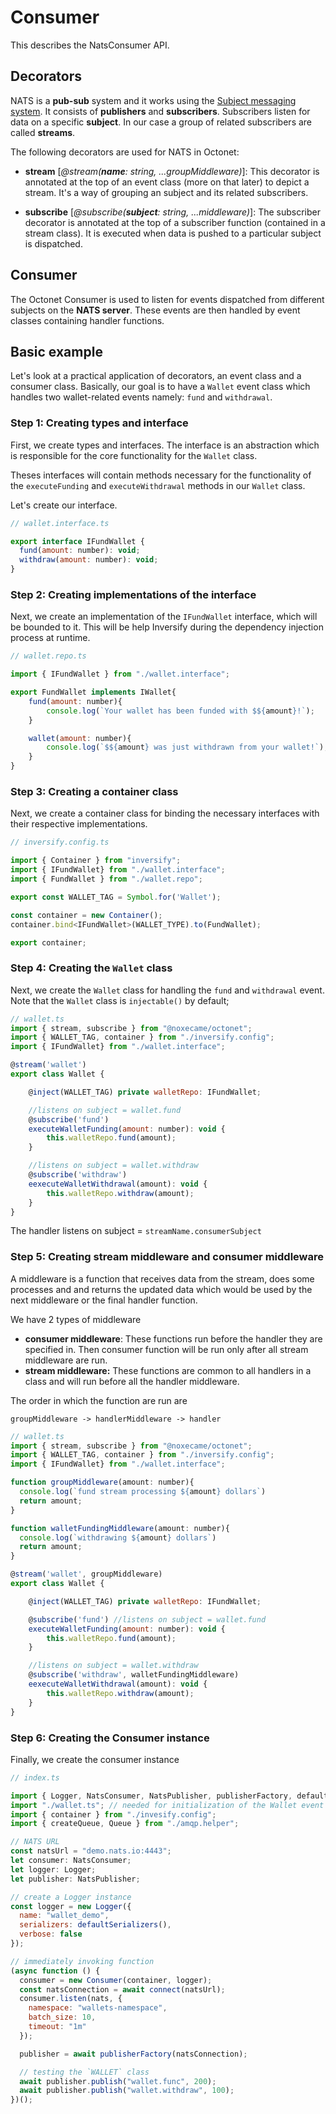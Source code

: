 # Consumer

This describes the NatsConsumer API.

## Decorators

NATS is a **pub-sub** system and it works using the [Subject messaging system](https://docs.nats.io/nats-concepts/subjects). It consists of **publishers** and **subscribers**. Subscribers listen for data on a specific **subject**. In our case a group of related subscribers are called **streams**.

The following decorators are used for NATS in Octonet:

- **stream** [*@stream(**name**: string, ...groupMiddleware)*]: This decorator is annotated at the top of an event class (more on that later) to depict a stream. It's a way of grouping an subject and its related subscribers.

- **subscribe** [_@subscribe(**subject**: string, ...middleware)_]: The subscriber decorator is annotated at the top of a subscriber function (contained in a stream class). It is executed when data is pushed to a particular subject is dispatched.

## Consumer

The Octonet Consumer is used to listen for events dispatched from different subjects on the **NATS server**. These events are then handled by event classes containing handler functions.

## Basic example

Let's look at a practical application of decorators, an event class and a consumer class. Basically, our goal is to have a `Wallet` event class which handles two wallet-related events namely: `fund` and `withdrawal`.

### Step 1: Creating types and interface

First, we create types and interfaces. The interface is an abstraction which is responsible for the core functionality for the `Wallet` class.

Theses interfaces will contain methods necessary for the functionality of the `executeFunding` and `executeWithdrawal` methods in our `Wallet` class.

Let's create our interface.

```js
// wallet.interface.ts

export interface IFundWallet {
  fund(amount: number): void;
  withdraw(amount: number): void;
}
```

### Step 2: Creating implementations of the interface

Next, we create an implementation of the `IFundWallet` interface, which will be bounded to it. This will be help Inversify during the dependency injection process at runtime.

```js
// wallet.repo.ts

import { IFundWallet } from "./wallet.interface";

export FundWallet implements IWallet{
    fund(amount: number){
        console.log(`Your wallet has been funded with $${amount}!`);
    }

    wallet(amount: number){
        console.log(`$${amount} was just withdrawn from your wallet!`);
    }
}
```

### Step 3: Creating a container class

Next, we create a container class for binding the necessary interfaces with their respective implementations.

```js
// inversify.config.ts

import { Container } from "inversify";
import { IFundWallet} from "./wallet.interface";
import { FundWallet } from "./wallet.repo";

export const WALLET_TAG = Symbol.for('Wallet');

const container = new Container();
container.bind<IFundWallet>(WALLET_TYPE).to(FundWallet);

export container;
```

### Step 4: Creating the `Wallet` class

Next, we create the `Wallet` class for handling the `fund` and `withdrawal` event. Note that the `Wallet` class is `injectable()` by default;

```js
// wallet.ts
import { stream, subscribe } from "@noxecame/octonet";
import { WALLET_TAG, container } from "./inversify.config";
import { IFundWallet} from "./wallet.interface";

@stream('wallet')
export class Wallet {

    @inject(WALLET_TAG) private walletRepo: IFundWallet;

    //listens on subject = wallet.fund
    @subscribe('fund')
    executeWalletFunding(amount: number): void {
        this.walletRepo.fund(amount);
    }

    //listens on subject = wallet.withdraw
    @subscribe('withdraw')
    eexecuteWalletWithdrawal(amount): void {
        this.walletRepo.withdraw(amount);
    }
}
```

The handler listens on subject = `streamName.consumerSubject`

### Step 5: Creating stream middleware and consumer middleware

A middleware is a function that receives data from the stream, does some processes and and returns the updated data which would be used by the next middleware or the final handler function.

We have 2 types of middleware

- **consumer middleware**: These functions run before the handler they are specified in. Then consumer function will be run only after all stream middleware are run.
- **stream middleware:** These functions are common to all handlers in a class and will run before all the handler middleware.

The order in which the function are run are

```
groupMiddleware -> handlerMiddleware -> handler
```

```js
// wallet.ts
import { stream, subscribe } from "@noxecame/octonet";
import { WALLET_TAG, container } from "./inversify.config";
import { IFundWallet} from "./wallet.interface";

function groupMiddleware(amount: number){
  console.log(`fund stream processing ${amount} dollars`)
  return amount;
}

function walletFundingMiddleware(amount: number){
  console.log(`withdrawing ${amount} dollars`)
  return amount;
}

@stream('wallet', groupMiddleware)
export class Wallet {

    @inject(WALLET_TAG) private walletRepo: IFundWallet;

    @subscribe('fund') //listens on subject = wallet.fund
    executeWalletFunding(amount: number): void {
        this.walletRepo.fund(amount);
    }

    //listens on subject = wallet.withdraw
    @subscribe('withdraw', walletFundingMiddleware)
    eexecuteWalletWithdrawal(amount): void {
        this.walletRepo.withdraw(amount);
    }
}
```

### Step 6: Creating the Consumer instance

Finally, we create the consumer instance

```js
// index.ts

import { Logger, NatsConsumer, NatsPublisher, publisherFactory, defaultSerializers } from "@noxecame/octonet";
import "./wallet.ts"; // needed for initialization of the Wallet event class
import { container } from "./invesify.config";
import { createQueue, Queue } from "./amqp.helper";

// NATS URL
const natsUrl = "demo.nats.io:4443";
let consumer: NatsConsumer;
let logger: Logger;
let publisher: NatsPublisher;

// create a Logger instance
const logger = new Logger({
  name: "wallet_demo",
  serializers: defaultSerializers(),
  verbose: false
});

// immediately invoking function
(async function () {
  consumer = new Consumer(container, logger);
  const natsConnection = await connect(natsUrl);
  consumer.listen(nats, {
    namespace: "wallets-namespace",
    batch_size: 10,
    timeout: "1m"
  });

  publisher = await publisherFactory(natsConnection);

  // testing the `WALLET` class
  await publisher.publish("wallet.func", 200);
  await publisher.publish("wallet.withdraw", 100);
})();
```
